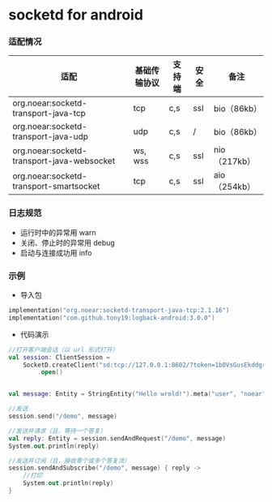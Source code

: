 
# socketd for android


### 适配情况

| 适配                                          | 基础传输协议 | 支持端 | 安全  | 备注         |
|---------------------------------------------|--------|-----|-----|------------|
| org.noear:socketd-transport-java-tcp        | tcp    | c,s | ssl | bio（86kb）  |
| org.noear:socketd-transport-java-udp        | udp    | c,s | /   | bio（86kb）  |
| org.noear:socketd-transport-java-websocket  | ws, wss | c,s | ssl | nio（217kb） |
| org.noear:socketd-transport-smartsocket     | tcp    | c,s | ssl | aio（254kb） |

### 日志规范

* 运行时中的异常用 warn
* 关闭、停止时的异常用 debug
* 启动与连接成功用 info


### 示例

* 导入包

```kotlin
implementation("org.noear:socketd-transport-java-tcp:2.1.16")
implementation("com.github.tony19:logback-android:3.0.0")
```

* 代码演示

```kotlin
//打开客户端会话（以 url 形式打开）
val session: ClientSession =
    SocketD.createClient("sd:tcp://127.0.0.1:8602/?token=1b0VsGusEkddgr3d")
        .open()


val message: Entity = StringEntity("Hello wrold!").meta("user", "noear")

//发送
session.send("/demo", message)

//发送并请求（且，等待一个答复）
val reply: Entity = session.sendAndRequest("/demo", message)
System.out.println(reply)

//发送并订阅（且，接收零个或多个答复流）
session.sendAndSubscribe("/demo", message) { reply ->
    //打印
    System.out.println(reply)
}
```